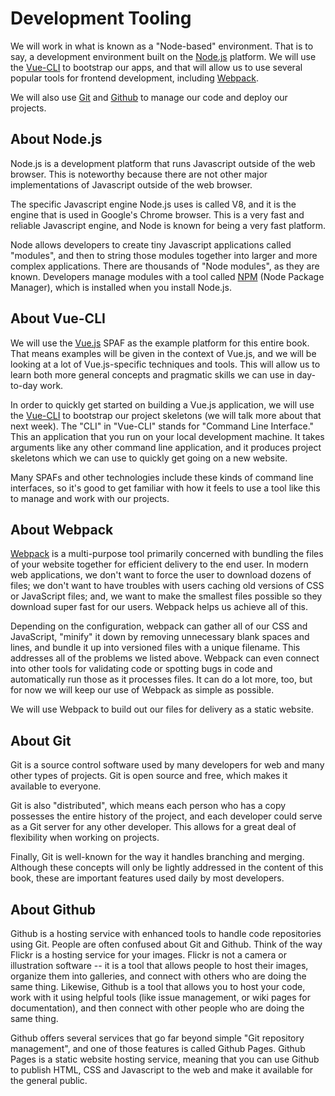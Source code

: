# Development Tooling

We will work in what is known as a "Node-based" environment. That is to say, a development environment built on the [Node.js](http://nodejs.org) platform. We will use the [Vue-CLI](https://github.com/vuejs/vue-cli) to bootstrap our apps, and that will allow us to use several popular tools for frontend development, including [Webpack](https://webpack.js.org/).

We will also use [Git](http://git-scm.org) and [Github](http://github.com) to manage our code and deploy our projects.

## About Node.js
Node.js is a development platform that runs Javascript outside of the web browser. This is noteworthy because there are not other major implementations of Javascript outside of the web browser.

The specific Javascript engine Node.js uses is called V8, and it is the engine that is used in Google's Chrome browser. This is a very fast and reliable Javascript engine, and Node is known for being a very fast platform. 

Node allows developers to create tiny Javascript applications called "modules", and then to string those modules together into larger and more complex applications. There are thousands of "Node modules", as they are known. Developers manage modules with a tool called [NPM](https://www.npmjs.com/) (Node Package Manager), which is installed when you install Node.js. 

## About Vue-CLI
We will use the [Vue.js](https://vuejs.org) SPAF as the example platform for this entire book. That means examples will be given in the context of Vue.js, and we will be looking at a lot of Vue.js-specific techniques and tools. This will allow us to learn both more general concepts and pragmatic skills we can use in day-to-day work.

In order to quickly get started on building a Vue.js application, we will use the [Vue-CLI](https://github.com/vuejs/vue-cli) to bootstrap our project skeletons (we will talk more about that next week). The "CLI" in "Vue-CLI" stands for "Command Line Interface." This an application that you run on your local development machine. It takes arguments like any other command line application, and it produces project skeletons which we can use to quickly get going on a new website.

Many SPAFs and other technologies include these kinds of command line interfaces, so it's good to get familiar with how it feels to use a tool like this to manage and work with our projects. 

## About Webpack

[Webpack](https://webpack.js.org/) is a multi-purpose tool primarily concerned with bundling the files of your website together for efficient delivery to the end user. In modern web applications, we don't want to force the user to download dozens of files; we don't want to have troubles with users caching old versions of CSS or JavaScript files; and, we want to make the smallest files possible so they download super fast for our users. Webpack helps us achieve all of this.

Depending on the configuration, webpack can gather all of our CSS and JavaScript, "minify" it down by removing unnecessary blank spaces and lines, and bundle it up into versioned files with a unique filename. This addresses all of the problems we listed above. Webpack can even connect into other tools for validating code or spotting bugs in code and automatically run those as it processes files. It can do a lot more, too, but for now we will keep our use of Webpack as simple as possible.

We will use Webpack to build out our files for delivery as a static website.

## About Git
Git is a source control software used by many developers for web and many other types of projects. Git is open source and free, which makes it available to everyone. 

Git is also "distributed", which means each person who has a copy possesses the entire history of the project, and each developer could serve as a Git server for any other developer. This allows for a great deal of flexibility when working on projects.

Finally, Git is well-known for the way it handles branching and merging. Although these concepts will only be lightly addressed in the content of this book, these are important features used daily by most developers.

## About Github
Github is a hosting service with enhanced tools to handle code repositories using Git. People are often confused about Git and Github. Think of the way Flickr is a hosting service for your images. Flickr is not a camera or illustration software -- it is a tool that allows people to host their images, organize them into galleries, and connect with others who are doing the same thing. Likewise, Github is a tool that allows you to host your code, work with it using helpful tools (like issue management, or wiki pages for documentation), and then connect with other people who are doing the same thing.

Github offers several services that go far beyond simple "Git repository management", and one of those features is called Github Pages. Github Pages is a static website hosting service, meaning that you can use Github to publish HTML, CSS and Javascript to the web and make it available for the general public.

